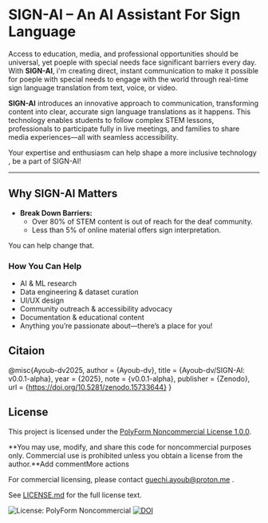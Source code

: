 # SIGN-AI – An AI Assistant For Sign Language

Access to education, media, and professional opportunities should be universal, yet poeple with special needs face significant barriers every day. With **SIGN-AI**, i'm creating direct, instant communication to make it possible for poeple with special needs to engage with the world through real-time sign language translation from text, voice, or video.

**SIGN-AI** introduces an innovative approach to communication, transforming content into clear, accurate sign language translations as it happens. This technology enables students to follow complex STEM lessons, professionals to participate fully in live meetings, and families to share media experiences—all with seamless accessibility.

Your expertise and enthusiasm can help shape a more inclusive technology , be a part of SIGN-AI!

---

## Why SIGN-AI Matters

- **Break Down Barriers:**  
  - Over 80% of STEM content is out of reach for the deaf community.
  - Less than 5% of online material offers sign interpretation.
    
You can help change that.

### How You Can Help

- AI & ML research
- Data engineering & dataset curation
- UI/UX design
- Community outreach & accessibility advocacy
- Documentation & educational content
- Anything you’re passionate about—there’s a place for you!

## Citaion

@misc{Ayoub-dv2025,
  author = {Ayoub-dv},
  title = {Ayoub-dv/SIGN-AI: v0.0.1-alpha},
  year = {2025},
  note = {v0.0.1-alpha},
  publisher = {Zenodo},
  url = {https://doi.org/10.5281/zenodo.15733644}
}


## License

This project is licensed under the [PolyForm Noncommercial License 1.0.0](https://polyformproject.org/licenses/noncommercial/1.0.0/).  

**You may use, modify, and share this code for noncommercial purposes only. Commercial use is prohibited unless you obtain a license from the author.**Add commentMore actions

For commercial licensing, please contact guechi.ayoub@proton.me .

See [LICENSE.md](./LICENSE.md) for the full license text.

![License: PolyForm Noncommercial](https://img.shields.io/badge/license-PolyForm%20Noncommercial-blue)
[![DOI](https://zenodo.org/badge/1008002399.svg)](https://doi.org/10.5281/zenodo.15733643)

